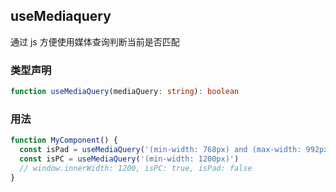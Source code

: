 ## useMediaquery

通过 js 方便使用媒体查询判断当前是否匹配

### 类型声明

```typescript
function useMediaQuery(mediaQuery: string): boolean
```

### 用法

```javascript
function MyComponent() {
  const isPad = useMediaQuery('(min-width: 768px) and (max-width: 992px)')
  const isPC = useMediaQuery('(min-width: 1200px)')
  // window.innerWidth: 1200, isPC: true, isPad: false
}
```
